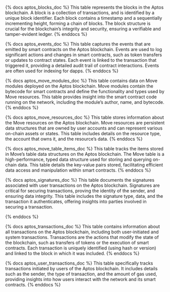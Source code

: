 {% docs aptos_blocks_doc %}
This table represents the blocks in the Aptos blockchain. A block is a collection of transactions, and is identified by a unique block identifier. Each block contains a timestamp and a sequentially incrementing height, forming a chain of blocks. The block structure is crucial for the blockchain’s integrity and security, ensuring a verifiable and tamper-evident ledger.
{% enddocs %}

{% docs aptos_events_doc %}
This table captures the events that are emitted by smart contracts on the Aptos blockchain. Events are used to log significant actions and changes in smart contracts, such as token transfers or updates to contract states. Each event is linked to the transaction that triggered it, providing a detailed audit trail of contract interactions. Events are often used for indexing for dapps.
{% enddocs %}

{% docs aptos_move_modules_doc %}
This table contains data on Move modules deployed on the Aptos blockchain. Move modules contain the bytecode for smart contracts and define the functionality and types used by Move resources. This table provides insight into the smart contract code running on the network, including the module’s author, name, and bytecode.
{% enddocs %}

{% docs aptos_move_resources_doc %}
This table stores information about the Move resources on the Aptos blockchain. Move resources are persistent data structures that are owned by user accounts and can represent various on-chain assets or states. This table includes details on the resource type, the account that owns it, and the resource’s data.
{% enddocs %}

{% docs aptos_move_table_items_doc %}
This table tracks the items stored in Move’s table data structures on the Aptos blockchain. The Move table is a high-performance, typed data structure used for storing and querying on-chain data. This table details the key-value pairs stored, facilitating efficient data access and manipulation within smart contracts.
{% enddocs %}

{% docs aptos_signatures_doc %}
This table documents the signatures associated with user transactions on the Aptos blockchain. Signatures are critical for securing transactions, proving the identity of the sender, and ensuring data integrity. This table includes the signature type, data, and the transaction it authenticates, offering insights into parties involved in securing a transaction.

{% enddocs %}

{% docs aptos_transactions_doc %}
This table contains information about all transactions on the Aptos blockchain, including both user-initiated and system transactions. Transactions are the actions that modify the state of the blockchain, such as transfers of tokens or the execution of smart contracts. Each transaction is uniquely identified (using hash or version) and linked to the block in which it was included.
{% enddocs %}

{% docs aptos_user_transactions_doc %}
This table specifically tracks transactions initiated by users of the Aptos blockchain. It includes details such as the sender, the type of transaction, and the amount of gas used, providing insights into how users interact with the network and its smart contracts.
{% enddocs %}
